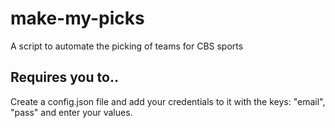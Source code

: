 # make-my-picks
A script to automate the picking of teams for CBS sports


## Requires you to..
Create a config.json file and add your credentials to it with the keys: "email", "pass" and enter your values.
